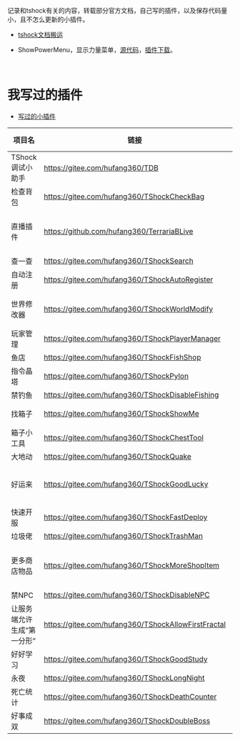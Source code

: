 
记录和tshock有关的内容，转载部分官方文档，自己写的插件，以及保存代码量小，且不怎么更新的小插件。


- [tshock文档搬运](./docs/4.4.0/说明.md)

- ShowPowerMenu，显示力量菜单，[源代码](https://gitee.com/hufang360/tshock/tree/master/Plugins/TShockShowPowerMenu)，[插件下载](https://gitee.com/hufang360/tshock/blob/master/Plugins/ShowPowerMenu.dll)。

<br>

# 我写过的插件

- [写过的小插件](./plugins/4.4.0/说明.md)

| 项目名 | 链接 | 兼容TShock5.0 | 备注 |
| --- | --- | --- | --- |
| TShock调试小助手 | https://gitee.com/hufang360/TDB | √ | |
| 检查背包 | https://gitee.com/hufang360/TShockCheckBag  | √ | |
| 直播插件 | https://github.com/hufang360/TerrariaBLive  | √ | 原项目由ArsiIksait编写，可以把哔哩哔哩直播间的弹幕发到游戏里 |
| 查一查 | https://gitee.com/hufang360/TShockSearch  | √ | |
| 自动注册 | https://gitee.com/hufang360/TShockAutoRegister | √ | |
| 世界修改器 | https://gitee.com/hufang360/TShockWorldModify | √ | v1.4beta版本开始支持TShock5.0和泰拉1.4.4.x |
| 玩家管理 | https://gitee.com/hufang360/TShockPlayerManager | √ | |
| 鱼店 | https://gitee.com/hufang360/TShockFishShop | √ | |
| 指令晶塔 | https://gitee.com/hufang360/TShockPylon | √ | |
| 禁钓鱼 | https://gitee.com/hufang360/TShockDisableFishing | √ |
| 找箱子 | https://gitee.com/hufang360/TShockShowMe | √ | .net4.x 项目，TShock4.x也能用 |
| 箱子小工具 | https://gitee.com/hufang360/TShockChestTool  | √ | |
| 大地动 | https://gitee.com/hufang360/TShockQuake | √ |
| 好运来 | https://gitee.com/hufang360/TShockGoodLucky | √ | .net4.x 项目，请下载 [GoodLucky-v1.1-TShock5.0Beta.dll](https://gitee.com/hufang360/TShockGoodLucky/releases/download/v1.1/GoodLucky-v1.1-TShock5.0Beta.dll) |
| 快速开服 | https://gitee.com/hufang360/TShockFastDeploy | √ | TShock4.x也能用 |
| 垃圾佬 | https://gitee.com/hufang360/TShockTrashMan | √ | |
| 更多商店物品 | https://gitee.com/hufang360/TShockMoreShopItem  | √ | TShock4.x也能用，商品数据跟1.4.4x不完全一样需要更新 |
| 禁NPC | https://gitee.com/hufang360/TShockDisableNPC  | √ |  |
| 让服务端允许生成“第一分形” | https://gitee.com/hufang360/TShockAllowFirstFractal  | √ | TShock4.x也能用，鱼店插件已经包含此插件的全部功能 |
| 好好学习 | https://gitee.com/hufang360/TShockGoodStudy | - | 已弃坑 |
| 永夜 | https://gitee.com/hufang360/TShockLongNight | - | 已弃坑|
| 死亡统计 | https://gitee.com/hufang360/TShockDeathCounter | - | 已弃坑|
| 好事成双 | https://gitee.com/hufang360/TShockDoubleBoss | - | 已弃坑|

